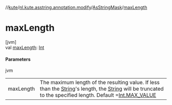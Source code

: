 //[kute](../../../index.md)/[nl.kute.asstring.annotation.modify](../index.md)/[AsStringMask](index.md)/[maxLength](max-length.md)

# maxLength

[jvm]\
val [maxLength](max-length.md): [Int](https://kotlinlang.org/api/latest/jvm/stdlib/kotlin/-int/index.html)

#### Parameters

jvm

| | |
|---|---|
| maxLength | The maximum length of the resulting value. If less than the [String](https://kotlinlang.org/api/latest/jvm/stdlib/kotlin/-string/index.html)'s length, the [String](https://kotlinlang.org/api/latest/jvm/stdlib/kotlin/-string/index.html) will be truncated to the specified length. Default =[Int.MAX_VALUE](https://kotlinlang.org/api/latest/jvm/stdlib/kotlin/-int/-m-a-x_-v-a-l-u-e.html) |
